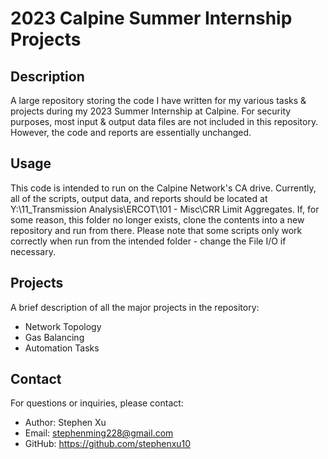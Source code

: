 # 2023 Calpine Summer Internship Projects

## Description

A large repository storing the code I have written for my various tasks & projects during my 2023 Summer Internship at Calpine. For security purposes, most input & output data
files are not included in this repository. However, the code and reports are essentially unchanged.

## Usage

This code is intended to run on the Calpine Network's CA drive. Currently, all of the scripts, output data, and reports should be located at 
Y:\11_Transmission Analysis\ERCOT\101 - Misc\CRR Limit Aggregates. If, for some reason, this folder no longer exists, clone the contents into
a new repository and run from there. Please note that some scripts only work correctly when run from the intended folder - change the File I/O 
if necessary.

## Projects

A brief description of all the major projects in the repository:
  - Network Topology
  - Gas Balancing
  - Automation Tasks

## Contact

For questions or inquiries, please contact:

- Author: Stephen Xu
- Email: stephenming228@gmail.com
- GitHub: https://github.com/stephenxu10
